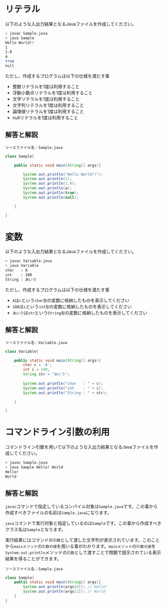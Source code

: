 # リテラル
以下のような入出力結果となるJavaファイルを作成してください。

```bash
> javac Sample.java
> java Sample
Hello World!!
1
1.0
a
true
null
```

ただし、作成するプログラムは以下の仕様を満たす事

* 整数リテラルを1度は利用すること
* 浮動小数点リテラルを1度は利用すること
* 文字リテラルを1度は利用すること
* 文字列リテラルを1度は利用すること
* 論理値リテラルを1度は利用すること
* nullリテラルを1度は利用すること

## 解答と解説

`ソースファイル名：Sample.java`
```java
class Sample{

	public static void main(String[] args){

		System.out.println("Hello World!!");
		System.out.println(1);
		System.out.println(1.0);
		System.out.println(a);
		System.out.println(true);
		System.out.println(null);

	}

}

```


# 変数
以下のような入出力結果となるJavaファイルを作成してください。

```bash
> javac Variable.java
> java Variable
char   : A
int    : 100
String : あいう
```

ただし、作成するプログラムは以下の仕様を満たす事

* `A`は`c`という`char型`の変数に格納したものを表示してください
* `100`は`i`という`int型`の変数に格納したものを表示してください
* `あいう`は`str`という`String型`の変数に格納したものを表示してください


## 解答と解説

`ソースファイル名：Variable.java`
```java
class Variable{

	public static void main(String[] args){
		char c = 'A';
		int i = 100;
		String str = "あいう";
		
		System.out.println("char   : " + c);
		System.out.println("int    : " + i);
		System.out.println("String : " + str);

	}

}

```

# コマンドライン引数の利用
コマンドライン引数を用いて以下のような入出力結果となるJavaファイルを作成してください。

```bash
> javac Sample.java
> java Sample Hello! World
Hello!
World
```


## 解答と解説

`javac`コマンドで指定しているコンパイル対象は`Sample.java`です。この事から作成すべきファイルの名前は`Sample.java`になります。

`java`コマンドで実行対象と指定しているのは`Sample`です。この事から作成すべきクラス名は`Sample`となります。

実行結果にはコマンドの`引数`として渡した文字列が表示されています。このことから`mainメソッド`の`引数の値`を用いる事がわかります。`mainメソッド`の`引数の値`を`System.out.println`メソッドの`引数`として渡すことで問題で提示されている表示結果を得ることができます。


`ソースファイル名：Sample.java`
```java
class Sample{
	public static void main(String[] args){
		System.out.println(args[0]); // Hello!
		System.out.println(args[1]); // World
	}
}
```
